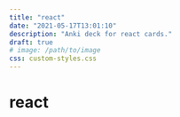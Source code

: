 ```yaml
---
title: "react"
date: "2021-05-17T13:01:10"
description: "Anki deck for react cards."
draft: true
# image: /path/to/image
css: custom-styles.css
---
```


# react
